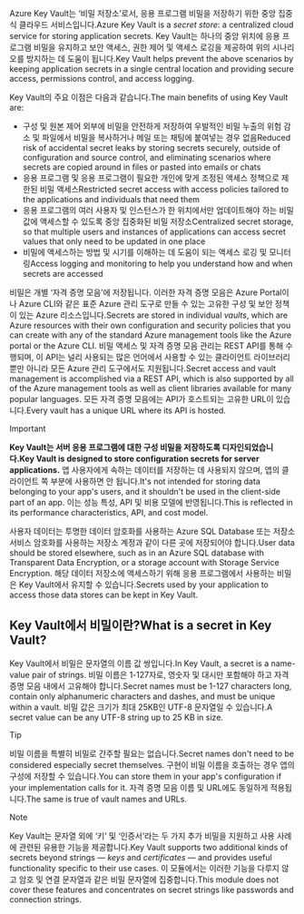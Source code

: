 <span data-ttu-id="bf402-101">Azure Key Vault는 ‘비밀 저장소’로서, 응용 프로그램 비밀을 저장하기 위한 중앙 집중식 클라우드 서비스입니다.</span><span class="sxs-lookup"><span data-stu-id="bf402-101">Azure Key Vault is a *secret store*: a centralized cloud service for storing application secrets.</span></span> <span data-ttu-id="bf402-102">Key Vault는 하나의 중앙 위치에 응용 프로그램 비밀을 유지하고 보안 액세스, 권한 제어 및 액세스 로깅을 제공하여 위의 시나리오를 방지하는 데 도움이 됩니다.</span><span class="sxs-lookup"><span data-stu-id="bf402-102">Key Vault helps prevent the above scenarios by keeping application secrets in a single central location and providing secure access, permissions control, and access logging.</span></span>

<span data-ttu-id="bf402-103">Key Vault의 주요 이점은 다음과 같습니다.</span><span class="sxs-lookup"><span data-stu-id="bf402-103">The main benefits of using Key Vault are:</span></span>

* <span data-ttu-id="bf402-104">구성 및 원본 제어 외부에 비밀을 안전하게 저장하여 우발적인 비밀 누출의 위험 감소 및 파일에서 비밀을 복사하거나 메일 또는 채팅에 붙여넣는 경우 없음</span><span class="sxs-lookup"><span data-stu-id="bf402-104">Reduced risk of accidental secret leaks by storing secrets securely, outside of configuration and source control, and eliminating scenarios where secrets are copied around in files or pasted into emails or chats</span></span>
* <span data-ttu-id="bf402-105">응용 프로그램 및 응용 프로그램이 필요한 개인에 맞게 조정된 액세스 정책으로 제한된 비밀 액세스</span><span class="sxs-lookup"><span data-stu-id="bf402-105">Restricted secret access with access policies tailored to the applications and individuals that need them</span></span>
* <span data-ttu-id="bf402-106">응용 프로그램의 여러 사용자 및 인스턴스가 한 위치에서만 업데이트해야 하는 비밀 값에 액세스할 수 있도록 중앙 집중화된 비밀 저장소</span><span class="sxs-lookup"><span data-stu-id="bf402-106">Centralized secret storage, so that multiple users and instances of applications can access secret values that only need to be updated in one place</span></span>
* <span data-ttu-id="bf402-107">비밀에 액세스하는 방법 및 시기를 이해하는 데 도움이 되는 액세스 로깅 및 모니터링</span><span class="sxs-lookup"><span data-stu-id="bf402-107">Access logging and monitoring to help you understand how and when secrets are accessed</span></span>

<span data-ttu-id="bf402-108">비밀은 개별 ‘자격 증명 모음’에 저장됩니다. 이러한 자격 증명 모음은 Azure Portal이나 Azure CLI와 같은 표준 Azure 관리 도구로 만들 수 있는 고유한 구성 및 보안 정책이 있는 Azure 리소스입니다.</span><span class="sxs-lookup"><span data-stu-id="bf402-108">Secrets are stored in individual *vaults*, which are Azure resources with their own configuration and security policies that you can create with any of the standard Azure management tools like the Azure portal or the Azure CLI.</span></span> <span data-ttu-id="bf402-109">비밀 액세스 및 자격 증명 모음 관리는 REST API를 통해 수행되며, 이 API는 널리 사용되는 많은 언어에서 사용할 수 있는 클라이언트 라이브러리뿐만 아니라 모든 Azure 관리 도구에서도 지원됩니다.</span><span class="sxs-lookup"><span data-stu-id="bf402-109">Secret access and vault management is accomplished via a REST API, which is also supported by all of the Azure management tools as well as client libraries available for many popular languages.</span></span> <span data-ttu-id="bf402-110">모든 자격 증명 모음에는 API가 호스트되는 고유한 URL이 있습니다.</span><span class="sxs-lookup"><span data-stu-id="bf402-110">Every vault has a unique URL where its API is hosted.</span></span>

> [!IMPORTANT]
> <span data-ttu-id="bf402-111">**Key Vault는 서버 응용 프로그램에 대한 구성 비밀을 저장하도록 디자인되었습니다.**</span><span class="sxs-lookup"><span data-stu-id="bf402-111">**Key Vault is designed to store configuration secrets for server applications.**</span></span> <span data-ttu-id="bf402-112">앱 사용자에게 속하는 데이터를 저장하는 데 사용되지 않으며, 앱의 클라이언트 쪽 부분에 사용하면 안 됩니다.</span><span class="sxs-lookup"><span data-stu-id="bf402-112">It's not intended for storing data belonging to your app's users, and it shouldn't be used in the client-side part of an app.</span></span> <span data-ttu-id="bf402-113">이는 성능 특성, API 및 비용 모델에 반영됩니다.</span><span class="sxs-lookup"><span data-stu-id="bf402-113">This is reflected in its performance characteristics, API, and cost model.</span></span>
>
> <span data-ttu-id="bf402-114">사용자 데이터는 투명한 데이터 암호화를 사용하는 Azure SQL Database 또는 저장소 서비스 암호화를 사용하는 저장소 계정과 같이 다른 곳에 저장되어야 합니다.</span><span class="sxs-lookup"><span data-stu-id="bf402-114">User data should be stored elsewhere, such as in an Azure SQL database with Transparent Data Encryption, or a storage account with Storage Service Encryption.</span></span> <span data-ttu-id="bf402-115">해당 데이터 저장소에 액세스하기 위해 응용 프로그램에서 사용하는 비밀은 Key Vault에서 유지할 수 있습니다.</span><span class="sxs-lookup"><span data-stu-id="bf402-115">Secrets used by your application to access those data stores can be kept in Key Vault.</span></span>

## <a name="what-is-a-secret-in-key-vault"></a><span data-ttu-id="bf402-116">Key Vault에서 비밀이란?</span><span class="sxs-lookup"><span data-stu-id="bf402-116">What is a secret in Key Vault?</span></span>

<span data-ttu-id="bf402-117">Key Vault에서 비밀은 문자열의 이름 값 쌍입니다.</span><span class="sxs-lookup"><span data-stu-id="bf402-117">In Key Vault, a secret is a name-value pair of strings.</span></span> <span data-ttu-id="bf402-118">비밀 이름은 1-127자로, 영숫자 및 대시만 포함해야 하고 자격 증명 모음 내에서 고유해야 합니다.</span><span class="sxs-lookup"><span data-stu-id="bf402-118">Secret names must be 1-127 characters long, contain only alphanumeric characters and dashes, and must be unique within a vault.</span></span> <span data-ttu-id="bf402-119">비밀 값은 크기가 최대 25KB인 UTF-8 문자열일 수 있습니다.</span><span class="sxs-lookup"><span data-stu-id="bf402-119">A secret value can be any UTF-8 string up to 25 KB in size.</span></span>

> [!TIP]
> <span data-ttu-id="bf402-120">비밀 이름을 특별히 비밀로 간주할 필요는 없습니다.</span><span class="sxs-lookup"><span data-stu-id="bf402-120">Secret names don't need to be considered especially secret themselves.</span></span> <span data-ttu-id="bf402-121">구현이 비밀 이름을 호출하는 경우 앱의 구성에 저장할 수 있습니다.</span><span class="sxs-lookup"><span data-stu-id="bf402-121">You can store them in your app's configuration if your implementation calls for it.</span></span> <span data-ttu-id="bf402-122">자격 증명 모음 이름 및 URL에도 동일하게 적용됩니다.</span><span class="sxs-lookup"><span data-stu-id="bf402-122">The same is true of vault names and URLs.</span></span>

> [!NOTE]
> <span data-ttu-id="bf402-123">Key Vault는 문자열 외에 ‘키’ 및 ‘인증서’라는 두 가지 추가 비밀을 지원하고 사용 사례에 관련된 유용한 기능을 제공합니다.</span><span class="sxs-lookup"><span data-stu-id="bf402-123">Key Vault supports two additional kinds of secrets beyond strings &mdash; *keys* and *certificates* &mdash; and provides useful functionality specific to their use cases.</span></span> <span data-ttu-id="bf402-124">이 모듈에서는 이러한 기능을 다루지 않고 암호 및 연결 문자열과 같은 비밀 문자열에 집중합니다.</span><span class="sxs-lookup"><span data-stu-id="bf402-124">This module does not cover these features and concentrates on secret strings like passwords and connection strings.</span></span>
